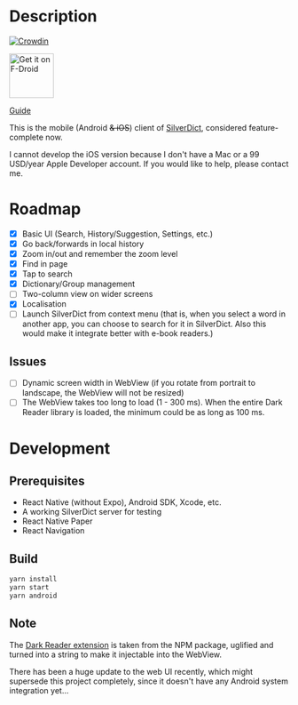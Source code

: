 # Description

[![Crowdin](https://badges.crowdin.net/silverdict-mobile/localized.svg)](https://crowdin.com/project/silverdict-mobile)

[<img src="https://fdroid.gitlab.io/artwork/badge/get-it-on.png"
	alt="Get it on F-Droid"
	height="80">](https://f-droid.org/packages/com.gmail.blandilyte.silverdict)

[Guide](https://github.com/Crissium/SilverDict/wiki/android)

This is the mobile (Android ~~& iOS~~) client of [SilverDict](https://github.com/Crissium/SilverDict), considered feature-complete now.

I cannot develop the iOS version because I don't have a Mac or a 99 USD/year Apple Developer account. If you would like to help, please contact me.

# Roadmap

- [x] Basic UI (Search, History/Suggestion, Settings, etc.)
- [x] Go back/forwards in local history
- [x] Zoom in/out and remember the zoom level
- [x] Find in page
- [x] Tap to search
- [x] Dictionary/Group management
- [ ] Two-column view on wider screens
- [x] Localisation
- [ ] Launch SilverDict from context menu (that is, when you select a word in another app, you can choose to search for it in SilverDict. Also this would make it integrate better with e-book readers.)

## Issues

- [ ] Dynamic screen width in WebView (if you rotate from portrait to landscape, the WebView will not be resized)
- [ ] The WebView takes too long to load (1 - 300 ms). When the entire Dark Reader library is loaded, the minimum could be as long as 100 ms.

# Development

## Prerequisites

- React Native (without Expo), Android SDK, Xcode, etc.
- A working SilverDict server for testing
- React Native Paper
- React Navigation

## Build

```bash
yarn install
yarn start
yarn android
```

## Note

The [Dark Reader extension](/src/components/QueryScreen/darkreader.js) is taken from the NPM package, uglified and turned into a string to make it injectable into the WebView.

There has been a huge update to the web UI recently, which might supersede this project completely, since it doesn't have any Android system integration yet…
